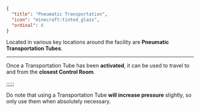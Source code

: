 ```json
{
  "title": "Pneumatic Transportation",
  "icon": "minecraft:tinted_glass",
  "ordinal": 6
}
```

Located in various key locations around the facility are **Pneumatic Transportation Tubes**.

---

Once a Transportation Tube has been **activated**, it can be used to travel to and from the **closest Control Room**.

;;;;;

Do note that using a Transportation Tube **will increase pressure** slightly, so only use them when absolutely necessary.